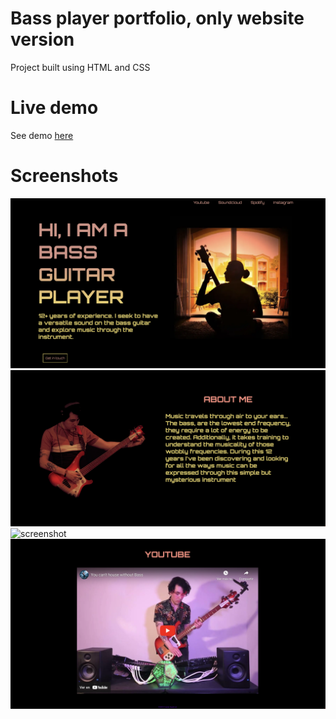 # Bass player portfolio, only website version

Project built using HTML and CSS 

# Live demo 
See demo [here](https://milasandovals.github.io/bass-player/)

# Screenshots

![screenshot](./src/images/screen1.png)
![screenshot](./src/images/screen2.png)
![screenshot](./src/images/screen3.png)
![screenshot](./src/images/screen4.png)